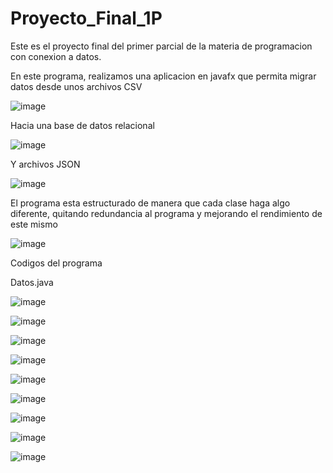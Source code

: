 # Proyecto_Final_1P

Este es el proyecto final del primer parcial de la materia de programacion con conexion a datos.

En este programa, realizamos una aplicacion en javafx que permita migrar datos desde unos archivos CSV

![image](https://github.com/Ragy04/Proyecto_Final_1P/assets/164718921/22d14522-a8b6-4016-8e5e-8a81e81061d3)

Hacia una base de datos relacional

![image](https://github.com/Ragy04/Proyecto_Final_1P/assets/164718921/507f19c3-3624-4987-9a6f-3e1f9923470b)


Y archivos JSON

![image](https://github.com/Ragy04/Proyecto_Final_1P/assets/164718921/ee265592-e0e7-4de5-a22d-41c372ab094d)


El programa esta estructurado de manera que cada clase haga algo diferente, quitando redundancia al programa y mejorando el rendimiento de este mismo

![image](https://github.com/Ragy04/Proyecto_Final_1P/assets/164718921/9bb1c59e-b63d-4973-b1a5-629278fbb4c4)


Codigos del programa

Datos.java

![image](https://github.com/Ragy04/Proyecto_Final_1P/assets/164718921/796549c4-e291-4b11-9e2c-70f34dbcb54e)


![image](https://github.com/Ragy04/Proyecto_Final_1P/assets/164718921/71acacbb-abcd-477e-9034-725dbd777671)


![image](https://github.com/Ragy04/Proyecto_Final_1P/assets/164718921/1544ed4e-fa5f-422c-a473-d21994bdc26e)


![image](https://github.com/Ragy04/Proyecto_Final_1P/assets/164718921/d201d180-d2a8-46f1-8aeb-aca7ccc9de4f)


![image](https://github.com/Ragy04/Proyecto_Final_1P/assets/164718921/407ed367-3f09-40b1-bf9e-a71778a384dc)


![image](https://github.com/Ragy04/Proyecto_Final_1P/assets/164718921/39b48e60-e741-4a48-86a8-b2abcd50d567)


![image](https://github.com/Ragy04/Proyecto_Final_1P/assets/164718921/f606d882-a28b-4e4e-ad6e-2d66513c66a4)


![image](https://github.com/Ragy04/Proyecto_Final_1P/assets/164718921/bf545d09-3d50-4a4e-8bd3-816a63e1bdcd)


![image](https://github.com/Ragy04/Proyecto_Final_1P/assets/164718921/6b74f6b7-2e03-4625-96e4-b1794f490b3f)


